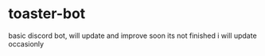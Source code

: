 # toaster-bot
basic discord bot, will update and improve soon
 its not finished i will update occasionly
